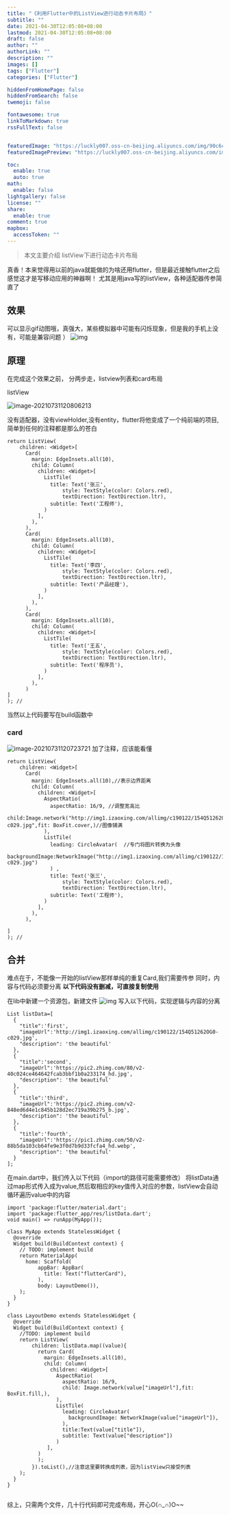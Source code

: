 ```yaml
---
title: "《利用Flutter中的ListView进行动态卡片布局》"
subtitle: ""
date: 2021-04-30T12:05:08+08:00
lastmod: 2021-04-30T12:05:08+08:00
draft: false
author: ""
authorLink: ""
description: ""
images: []
tags: ["Flutter"]
categories: ["Flutter"]

hiddenFromHomePage: false
hiddenFromSearch: false
twemoji: false

fontawesome: true
linkToMarkdown: true
rssFullText: false


featuredImage: "https://luckly007.oss-cn-beijing.aliyuncs.com/img/90c6cc12-742e-4c9f-b318-b912f163b8d0.png"
featuredImagePreview: "https://luckly007.oss-cn-beijing.aliyuncs.com/img/90c6cc12-742e-4c9f-b318-b912f163b8d0.png"

toc:
  enable: true
  auto: true
math:
  enable: false
lightgallery: false
license: ""
share:
  enable: true
comment: true
mapbox:
  accessToken: ""
---
```




> 本文主要介绍 listView下进行动态卡片布局

<!--more-->

真香！本来觉得用以前的java就能做的为啥还用flutter，但是最近接触flutter之后感觉这才是写移动应用的神器啊！
尤其是用java写的listView，各种适配器传参简直了

## 效果

可以显示gif动图哦，真强大，某些模拟器中可能有闪烁现象，但是我的手机上没有，可能是兼容问题 ）
![img](https://uploadfiles.nowcoder.com/images/20200417/2967044_1587086827827_F3E1A26286A1814C96AE9A791F8885FB)

## 原理

在完成这个效果之前，
分两步走，listview列表和card布局

listView

![image-20210731120806213](https://luckly007.oss-cn-beijing.aliyuncs.com/img/image-20210731120806213.png)



没有适配器，没有viewHolder,没有entity，flutter将他变成了一个纯前端的项目,简单到任何的注释都是那么的苍白

```
return ListView(
    children: <Widget>[
      Card(
        margin: EdgeInsets.all(10),
        child: Column(
          children: <Widget>[
            ListTile(
              title: Text('张三',
                  style: TextStyle(color: Colors.red),
                  textDirection: TextDirection.ltr),
              subtitle: Text('工程师'),
            )
          ],
        ),
      ),
      Card(
        margin: EdgeInsets.all(10),
        child: Column(
          children: <Widget>[
            ListTile(
              title: Text('李四',
                  style: TextStyle(color: Colors.red),
                  textDirection: TextDirection.ltr),
              subtitle: Text('产品经理'),
            )
          ],
        ),
      ),
      Card(
        margin: EdgeInsets.all(10),
        child: Column(
          children: <Widget>[
            ListTile(
              title: Text('王五',
                  style: TextStyle(color: Colors.red),
                  textDirection: TextDirection.ltr),
              subtitle: Text('程序员'),
            )
          ],
        ),
      )
]
); //

```

当然以上代码要写在build函数中

### card



![image-20210731120723721](https://luckly007.oss-cn-beijing.aliyuncs.com/img/image-20210731120723721.png)
加了注释，应该能看懂

```
return ListView(
    children: <Widget>[
      Card(
        margin: EdgeInsets.all(10),//表示边界距离
        child: Column(
          children: <Widget>[
            AspectRatio(
              aspectRatio: 16/9, //调整宽高比
              child:Image.network("http://img1.izaoxing.com/allimg/c190122/154Q51262OG0-c029.jpg",fit: BoxFit.cover,)//图像铺满
            ),
            ListTile(
              leading: CircleAvatar(  //专门将图片转换为头像
                backgroundImage:NetworkImage("http://img1.izaoxing.com/allimg/c190122/154Q51262OG0-c029.jpg")
              ) ,
              title: Text('张三',
                  style: TextStyle(color: Colors.red),
                  textDirection: TextDirection.ltr),
              subtitle: Text('工程师'),
            )
          ],
        ),
      ),

]
); //

```

## 合并

难点在于，不能像一开始的listView那样单纯的重复Card,我们需要传参
同时，内容与代码必须要分离
**以下代码没有删减，可直接复制使用**

在lib中新建一个资源包，新建文件
![img](https://uploadfiles.nowcoder.com/images/20200417/2967044_1587086828500_76D7AA0BFE3E095AD4A16DEEAFF1FE4C)
写入以下代码，实现逻辑与内容的分离

```
List listData=[
  {
    "title":'first',
    "imageUrl":'http://img1.izaoxing.com/allimg/c190122/154Q51262OG0-c029.jpg',
    "description": 'the beautiful'
  },
  {
    "title":'second',
    "imageUrl":'https://pic2.zhimg.com/80/v2-40c024ce464642fcab3bbf1b0a233174_hd.jpg',
    "description": 'the beautiful'
  },
  {
    "title":'third',
    "imageUrl":'https://pic2.zhimg.com/v2-848ed6d4e1c845b128d2ec719a39b275_b.jpg',
    "description": 'the beautiful'
  },
  {
    "title":'fourth',
    "imageUrl":'https://pic1.zhimg.com/50/v2-88b5da103cb64fe9e3f0d7b9d33fcfa4_hd.webp',
    "description": 'the beautiful'
  }
];

```

在main.dart中，我们传入以下代码（import的路径可能需要修改）
将listData通过map形式传入成为value,然后取相应的key值传入对应的参数，listView会自动循环遍历value中的内容

```
import 'package:flutter/material.dart';
import 'package:flutter_app/res/listData.dart';
void main() => runApp(MyApp());

class MyApp extends StatelessWidget {
  @override
  Widget build(BuildContext context) {
    // TODO: implement build
    return MaterialApp(
      home: Scaffold(
          appBar: AppBar(
            title: Text("flutterCard"),
          ),
          body: LayoutDemo()),
    );
  }
}

class LayoutDemo extends StatelessWidget {
  @override
  Widget build(BuildContext context) {
    //TODO: implement build
    return ListView(
        children: listData.map((value){
          return Card(
            margin: EdgeInsets.all(10),
            child: Column(
              children: <Widget>[
                AspectRatio(
                  aspectRatio: 16/9,
                  child: Image.network(value["imageUrl"],fit: BoxFit.fill,),
                ),
                ListTile(
                  leading: CircleAvatar(
                    backgroundImage: NetworkImage(value["imageUrl"]),
                  ),
                  title:Text(value["title"]),
                  subtitle: Text(value["description"])
                )
             ],
          )
          );
        }).toList(),//注意这里要转换成列表，因为listView只接受列表
    );
  }
}


```

综上，只需两个文件，几十行代码即可完成布局，开心O(∩_∩)O~~